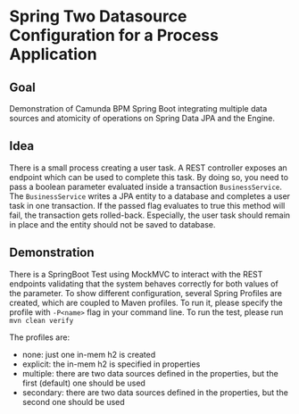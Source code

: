# Spring Two Datasource Configuration for a Process Application

## Goal

Demonstration of Camunda BPM Spring Boot integrating multiple data sources and atomicity
of operations on Spring Data JPA and the Engine.

## Idea

There is a small process creating a user task. A REST controller exposes an endpoint which can
be used to complete this task. By doing so, you need to pass a boolean parameter evaluated inside
a transaction `BusinessService`. The `BusinessService` writes a JPA entity to a database and
completes a user task in one transaction. If the passed flag evaluates to true this method will fail,
the transaction gets rolled-back. Especially, the user task should remain in place and the entity 
should not be saved to database.

## Demonstration

There is a SpringBoot Test using MockMVC to interact with the REST endpoints validating that the system
behaves correctly for both values of the parameter. To show different configuration, several Spring
Profiles are created, which are coupled to Maven profiles. To run it, please specify the profile 
with `-P<name>` flag in your command line. To run the test, please run `mvn clean verify` 

The profiles are:

* none:       just one in-mem h2 is created
* explicit:   the in-mem h2 is specified in properties
* multiple:   there are two data sources defined in the properties, but the first (default) one should be used
* secondary:  there are two data sources defined in the properties, but the second one should be used



 
